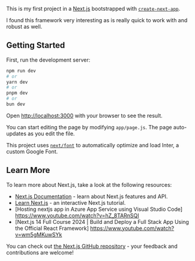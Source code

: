 This is my first project in a [Next.js](https://nextjs.org/) bootstrapped with [`create-next-app`](https://github.com/vercel/next.js/tree/canary/packages/create-next-app).

I found this framework very interesting as is really quick to work with and robust as well. 

## Getting Started

First, run the development server:

```bash
npm run dev
# or
yarn dev
# or
pnpm dev
# or
bun dev
```

Open [http://localhost:3000](http://localhost:3000) with your browser to see the result.

You can start editing the page by modifying `app/page.js`. The page auto-updates as you edit the file.

This project uses [`next/font`](https://nextjs.org/docs/basic-features/font-optimization) to automatically optimize and load Inter, a custom Google Font.

## Learn More

To learn more about Next.js, take a look at the following resources:

- [Next.js Documentation](https://nextjs.org/docs) - learn about Next.js features and API.
- [Learn Next.js](https://nextjs.org/learn) - an interactive Next.js tutorial.
- [Hosting nextjs app in Azure App Service using Visual Studio Code] https://www.youtube.com/watch?v=hZ_8TARnSQI
- [Next.js 14 Full Course 2024 | Build and Deploy a Full Stack App Using the Official React Framework] https://www.youtube.com/watch?v=wm5gMKuwSYk

You can check out [the Next.js GitHub repository](https://github.com/vercel/next.js/) - your feedback and contributions are welcome!

